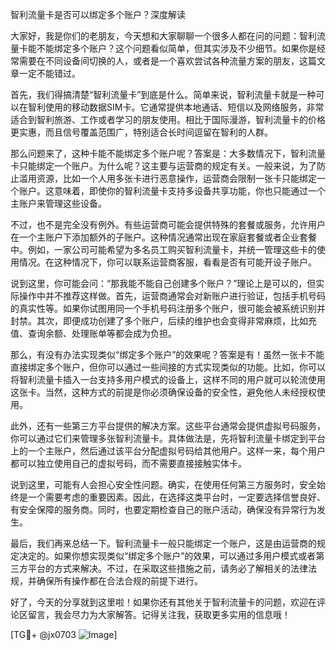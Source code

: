 智利流量卡是否可以绑定多个账户？深度解读

大家好，我是你们的老朋友，今天想和大家聊聊一个很多人都在问的问题：智利流量卡能不能绑定多个账户？这个问题看似简单，但其实涉及不少细节。如果你是经常需要在不同设备间切换的人，或者是一个喜欢尝试各种流量方案的朋友，这篇文章一定不能错过。

首先，我们得搞清楚“智利流量卡”到底是什么。简单来说，智利流量卡就是一种可以在智利使用的移动数据SIM卡。它通常提供本地通话、短信以及网络服务，非常适合到智利旅游、工作或者学习的朋友使用。相比于国际漫游，智利流量卡的价格更实惠，而且信号覆盖范围广，特别适合长时间逗留在智利的人群。

那么问题来了，这种卡能不能绑定多个账户呢？答案是：大多数情况下，智利流量卡只能绑定一个账户。为什么呢？这主要与运营商的规定有关。一般来说，为了防止滥用资源，比如一个人用多张卡进行恶意操作，运营商会限制一张卡只能绑定一个账户。这意味着，即使你的智利流量卡支持多设备共享功能，你也只能通过一个主账户来管理这些设备。

不过，也不是完全没有例外。有些运营商可能会提供特殊的套餐或服务，允许用户在一个主账户下添加额外的子账户。这种情况通常出现在家庭套餐或者企业套餐中。例如，一家公司可能希望为多名员工购买智利流量卡，并统一管理这些卡的使用情况。在这种情况下，你可以联系运营商客服，看看是否有可能开设子账户。

说到这里，你可能会问：“那我能不能自己创建多个账户？”理论上是可以的，但实际操作中并不推荐这样做。首先，运营商通常会对新账户进行验证，包括手机号码的真实性等。如果你试图用同一个手机号码注册多个账户，很可能会被系统识别并封禁。其次，即便成功创建了多个账户，后续的维护也会变得非常麻烦，比如充值、查询余额、处理账单等都会成为负担。

那么，有没有办法实现类似“绑定多个账户”的效果呢？答案是有！虽然一张卡不能直接绑定多个账户，但你可以通过一些间接的方式实现类似的功能。比如，你可以将智利流量卡插入一台支持多用户模式的设备上，这样不同的用户就可以轮流使用这张卡。当然，这种方式的前提是你必须确保设备的安全性，避免他人未经授权使用。

此外，还有一些第三方平台提供的解决方案。这些平台通常会提供虚拟号码服务，你可以通过它们来管理多张智利流量卡。具体做法是，先将智利流量卡绑定到平台上的一个主账户，然后通过该平台分配虚拟号码给其他用户。这样一来，每个用户都可以独立使用自己的虚拟号码，而不需要直接接触实体卡。

说到这里，可能有人会担心安全性问题。确实，在使用任何第三方服务时，安全始终是一个需要考虑的重要因素。因此，在选择这类平台时，一定要选择信誉良好、有安全保障的服务商。同时，也要定期检查自己的账户活动，确保没有异常行为发生。

最后，我们再来总结一下。智利流量卡一般只能绑定一个账户，这是由运营商的规定决定的。如果你想实现类似“绑定多个账户”的效果，可以通过多用户模式或者第三方平台的方式来解决。不过，在采取这些措施之前，请务必了解相关的法律法规，并确保所有操作都在合法合规的前提下进行。

好了，今天的分享就到这里啦！如果你还有其他关于智利流量卡的问题，欢迎在评论区留言，我会尽力为大家解答。记得关注我，获取更多实用的信息哦！

[TG💪+ @jx0703 ![Image](https://github.com/user-attachments/assets/dbca1d08-cadb-493c-b0ec-ad6f7a83f270)]